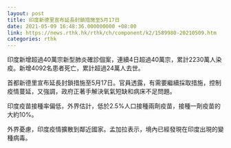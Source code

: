 ```yaml
---
layout: post
title: 印度新德里宣布延長封鎖措施至5月17日
date: 2021-05-09 16:48:36.000000000 +08:00
link: https://news.rthk.hk/rthk/ch/component/k2/1589980-20210509.htm
categories: rthk
---
```


印度新增超過40萬宗新型肺炎確診個案，連續4日超過40萬宗，累計2230萬人染疫。新增4092名患者死亡，累計超過24萬人去世。

首都新德里宣布延長封鎖措施至5月17日。官員透露，有需要繼續採取措施，控制疫情蔓延，又強調，政府正著手解決氧氣短缺和病床不足問題。

印度疫苗接種率偏低，外界估計，低於2.5%人口接種兩劑疫苗，接種一劑疫苗的大約10%。

外界憂慮，印度疫情擴散到鄰近國家。孟加拉表示，境內已經發現在印度出現的變種病毒。
